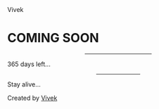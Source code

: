 <!DOCTYPE html>
<html lang="en">

<head>
    <script src="https://kit.fontawesome.com/878cecaa87.js" crossorigin="anonymous"></script>
    <meta charset="UTF-8" />
    <meta name="viewport" content="width=device-width, initial-scale=1.0" />
    <meta http-equiv="X-UA-Compatible" content="ie=edge" />
    <link rel="stylesheet" href="https://www.w3schools.com/w3css/4/w3.css" type="text/css" media="all" />
    <link rel="stylesheet" href="https://fonts.googleapis.com/css?family=Raleway" type="text/css" media="all" />
    <link rel="stylesheet" href="style.css" type="text/css" media="all" />
    <title>Vivek Kumar Sahani(aka @itsvks19)</title>
</head>

<body>
    <div class="bgimg w3-display-container w3-animate-opacity w3-text-white">
        <div class="w3-display-topleft w3-padding-large w3-xlarge">Vivek</div>
        <div class="w3-display-middle">
            <h1 class="typewriter" id="coming">COMING SOON</h1>
            <hr class="w3-border-grey" style="margin: auto; width: 30%" />
            <p class="w3-large w3-center">365 days left...</p>
            <hr class="w3-border-grey" style="margin: auto; width: 20%" />
            <p class="w3-large w3-center">Stay alive...</p>
        </div>
        <div class="w3-display-bottomleft w3-padding-large">
            <a class="social" href="https://github.com/itsvks19/"><i class="fa-brands fa-github"></i></a>
            <a class="social" href="https://www.instagram.com/itsvks19/"><i class="fa-brands fa-instagram"></i></a>
            <a class="social" href="https://twitter.com/itsvks19"><i class="fa-brands fa-twitter"></i></a>
        </div>
        <div class="w3-display-bottomright w3-padding-large">
            Created by <a href="https://github.com/itsvks19/">Vivek</a>
        </div>
    </div>
</body>

</html>
